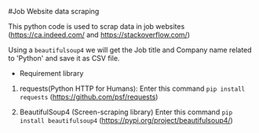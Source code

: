 #Job Website data scraping

This python code is used to scrap data in job websites (https://ca.indeed.com/ and https://stackoverflow.com/) 

Using a `beautifulsoup4` we will get the Job title and Company name related to 'Python' and save it as CSV file.

* Requirement library
1. requests(Python HTTP for Humans): 
   Enter this command `pip install requests` 
   (https://github.com/psf/requests)
   

2. BeautifulSoup4 (Screen-scraping library)
   Enter this command `pip install beautifulsoup4`
   (https://pypi.org/project/beautifulsoup4/)